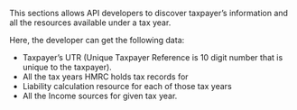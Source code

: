 This sections allows API developers to discover taxpayer’s information and all the resources available under a tax year.

Here, the developer can get the following data:

- Taxpayer’s UTR (Unique Taxpayer Reference is 10 digit number that is unique to the taxpayer).
- All the tax years HMRC holds tax records for
- Liability calculation resource for each of those tax years
- All the Income sources for given tax year.
